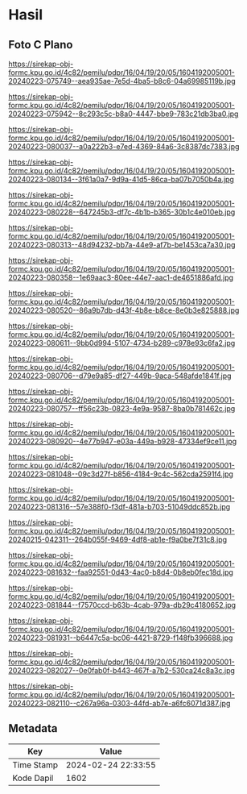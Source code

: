 # Hasil

## Foto C Plano

https://sirekap-obj-formc.kpu.go.id/4c82/pemilu/pdpr/16/04/19/20/05/1604192005001-20240223-075749--aea935ae-7e5d-4ba5-b8c6-04a69985119b.jpg

https://sirekap-obj-formc.kpu.go.id/4c82/pemilu/pdpr/16/04/19/20/05/1604192005001-20240223-075942--8c293c5c-b8a0-4447-bbe9-783c21db3ba0.jpg

https://sirekap-obj-formc.kpu.go.id/4c82/pemilu/pdpr/16/04/19/20/05/1604192005001-20240223-080037--a0a222b3-e7ed-4369-84a6-3c8387dc7383.jpg

https://sirekap-obj-formc.kpu.go.id/4c82/pemilu/pdpr/16/04/19/20/05/1604192005001-20240223-080134--3f61a0a7-9d9a-41d5-86ca-ba07b7050b4a.jpg

https://sirekap-obj-formc.kpu.go.id/4c82/pemilu/pdpr/16/04/19/20/05/1604192005001-20240223-080228--647245b3-df7c-4b1b-b365-30b1c4e010eb.jpg

https://sirekap-obj-formc.kpu.go.id/4c82/pemilu/pdpr/16/04/19/20/05/1604192005001-20240223-080313--48d94232-bb7a-44e9-af7b-be1453ca7a30.jpg

https://sirekap-obj-formc.kpu.go.id/4c82/pemilu/pdpr/16/04/19/20/05/1604192005001-20240223-080358--1e69aac3-80ee-44e7-aac1-de4651886afd.jpg

https://sirekap-obj-formc.kpu.go.id/4c82/pemilu/pdpr/16/04/19/20/05/1604192005001-20240223-080520--86a9b7db-d43f-4b8e-b8ce-8e0b3e825888.jpg

https://sirekap-obj-formc.kpu.go.id/4c82/pemilu/pdpr/16/04/19/20/05/1604192005001-20240223-080611--9bb0d994-5107-4734-b289-c978e93c6fa2.jpg

https://sirekap-obj-formc.kpu.go.id/4c82/pemilu/pdpr/16/04/19/20/05/1604192005001-20240223-080706--d79e9a85-df27-449b-9aca-548afde1841f.jpg

https://sirekap-obj-formc.kpu.go.id/4c82/pemilu/pdpr/16/04/19/20/05/1604192005001-20240223-080757--ff56c23b-0823-4e9a-9587-8ba0b781462c.jpg

https://sirekap-obj-formc.kpu.go.id/4c82/pemilu/pdpr/16/04/19/20/05/1604192005001-20240223-080920--4e77b947-e03a-449a-b928-47334ef9ce11.jpg

https://sirekap-obj-formc.kpu.go.id/4c82/pemilu/pdpr/16/04/19/20/05/1604192005001-20240223-081048--09c3d27f-b856-4184-9c4c-562cda2591f4.jpg

https://sirekap-obj-formc.kpu.go.id/4c82/pemilu/pdpr/16/04/19/20/05/1604192005001-20240223-081316--57e388f0-f3df-481a-b703-51049ddc852b.jpg

https://sirekap-obj-formc.kpu.go.id/4c82/pemilu/pdpr/16/04/19/20/05/1604192005001-20240215-042311--264b055f-9469-4df8-ab1e-f9a0be7f31c8.jpg

https://sirekap-obj-formc.kpu.go.id/4c82/pemilu/pdpr/16/04/19/20/05/1604192005001-20240223-081632--faa92551-0d43-4ac0-b8d4-0b8eb0fec18d.jpg

https://sirekap-obj-formc.kpu.go.id/4c82/pemilu/pdpr/16/04/19/20/05/1604192005001-20240223-081844--f7570ccd-b63b-4cab-979a-db29c4180652.jpg

https://sirekap-obj-formc.kpu.go.id/4c82/pemilu/pdpr/16/04/19/20/05/1604192005001-20240223-081931--b6447c5a-bc06-4421-8729-f148fb396688.jpg

https://sirekap-obj-formc.kpu.go.id/4c82/pemilu/pdpr/16/04/19/20/05/1604192005001-20240223-082027--0e0fab0f-b443-467f-a7b2-530ca24c8a3c.jpg

https://sirekap-obj-formc.kpu.go.id/4c82/pemilu/pdpr/16/04/19/20/05/1604192005001-20240223-082110--c267a96a-0303-44fd-ab7e-a6fc6071d387.jpg


## Metadata

| Key        | Value               |
| ---------- | ------------------- |
| Time Stamp | 2024-02-24 22:33:55 |
| Kode Dapil | 1602                |



